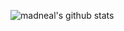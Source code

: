![madneal's github stats](https://github-readme-stats.vercel.app/api?username=coderlongren&show_icons=true&theme=radical)
